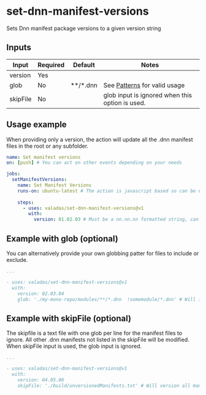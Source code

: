 # set-dnn-manifest-versions
Sets Dnn manifest package versions to a given version string

## Inputs

| Input    | Required | Default  | Notes |
|----------|----------|----------|-------|
| version  | Yes      |          |       |
| glob     | No       | **/*.dnn | See [Patterns](https://github.com/actions/toolkit/blob/master/packages/glob/README.md#patterns) for valid usage |
| skipFile | No       |          | glob input is ignored when this option is used. |

## Usage example
When providing only a version, the action will update all the .dnn manifest files in the root or any subfolder.
```yaml
name: Set manifest versions
on: [push] # You can act on other events depending on your needs

jobs:
  setManifestVersions:
    name: Set Manifest Versions
    runs-on: ubuntu-latest # The action is javascript based so can be used in any environment that has node.js
    
    steps:
      - uses: valadas/set-dnn-manifest-versions@v1
        with:
          version: 01.02.03 # Must be a nn.nn.nn formatted string, can be takin from other actions outputs such as https://github.com/valadas/get-release-branch-version or https://github.com/valadas/dnn-platform-get-version
```

## Example with glob (optional)
You can alternatively provide your own globbing patter for files to include or exclude.

```yaml
...

- uses: valadas/set-dnn-manifest-versions@v1
  with:
    version: 02.03.04
    glob: './my-mono-repo/modules/**/*.dnn  !somemodule/*.dnn' # Will include all .dnn files under the my-mono-repo/modules folder except if it is in a somemodule folder. See https://github.com/actions/toolkit/blob/master/packages/glob/README.md#patterns for details on supported values.
```

## Example with skipFile (optional)
The skipfile is a text file with one glob per line for the manifest files to ignore. All other .dnn manifests not listed in the skipFile will be modified. When skipFile input is used, the glob input is ignored.

```yaml
...

- uses: valadas/set-dnn-manifest-versions@v1
  with:
    version: 04.05.06
    skipFile: './build/unversionedManifests.txt' # Will version all manifests except the ones listed in the glob patterns in the lines of the provided text file.
```